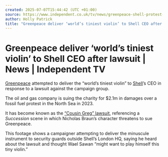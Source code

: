 ```yaml
---
created: 2025-07-07T15:44:42 (UTC +01:00)
source: https://www.independent.co.uk/tv/news/greenpeace-shell-protest-violin-cousin-greg-b2522109.html
author: Holly Patrick
title: "Greenpeace deliver ‘world’s tiniest violin’ to Shell CEO after lawsuit | News"
---
```


# Greenpeace deliver ‘world’s tiniest violin’ to Shell CEO after lawsuit | News | Independent TV

[Greenpeace](https://www.independent.co.uk/topic/greenpeace) attempted to deliver the “world’s tiniest violin” to [Shell](https://www.independent.co.uk/topic/shell)’s CEO in response to a lawsuit against the campaign group.

The oil and gas company is suing the charity for $2.1m in damages over a fossil fuel protest in the North Sea in 2023.

It has become known as the [“Cousin Greg” lawsuit](https://www.independent.co.uk/tv/climate/succession-greg-greenpeace-shell-lawsuit-b2481556.html), referencing a _Succession_ scene in which Nicholas Braun’s character threatens to sue Greenpeace.

This footage shows a campaigner attempting to deliver the minuscule instrument to security guards outside Shell’s London HQ, saying he heard about the lawsuit and thought Wael Sawan “might want to play himself this tiny violin.”

